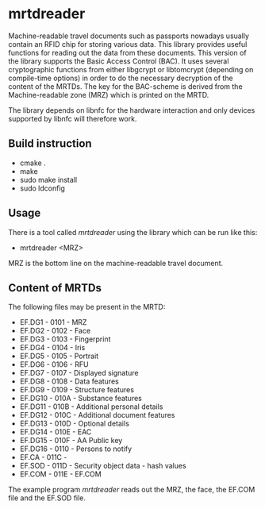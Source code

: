mrtdreader
==========

Machine-readable travel documents such as passports nowadays usually contain
an RFID chip for storing various data. This library provides useful
functions for reading out the data from these documents. This version of the
library supports the Basic Access Control (BAC). It uses several cryptographic
functions from either libgcrypt or libtomcrypt (depending on compile-time
options) in order to do the necessary decryption of the content of the MRTDs.
The key for the BAC-scheme is derived from the Machine-readable zone (MRZ)
which is printed on the MRTD.
 
The library depends on libnfc for the hardware interaction and only devices
supported by libnfc will therefore work.


Build instruction
-----------------
- cmake .
- make
- sudo make install
- sudo ldconfig


Usage
------------
There is a tool called *mrtdreader* using the library which can be run like
this:

- mrtdreader &lt;MRZ&gt;

MRZ is the bottom line on the machine-readable travel document.

Content of MRTDs
----------------

The following files may be present in the MRTD:

* EF.DG1  - 0101 - MRZ
* EF.DG2  - 0102 - Face
* EF.DG3  - 0103 - Fingerprint
* EF.DG4  - 0104 - Iris
* EF.DG5  - 0105 - Portrait
* EF.DG6  - 0106 - RFU
* EF.DG7  - 0107 - Displayed signature
* EF.DG8  - 0108 - Data features
* EF.DG9  - 0109 - Structure features
* EF.DG10 - 010A - Substance features
* EF.DG11 - 010B - Additional personal details
* EF.DG12 - 010C - Additional document features
* EF.DG13 - 010D - Optional details
* EF.DG14 - 010E - EAC
* EF.DG15 - 010F - AA Public key
* EF.DG16 - 0110 - Persons to notify
* EF.CA   - 011C - 
* EF.SOD  - 011D - Security object data - hash values
* EF.COM  - 011E - EF.COM

The example program *mrtdreader* reads out the MRZ, the face, the EF.COM file
and the EF.SOD file.
